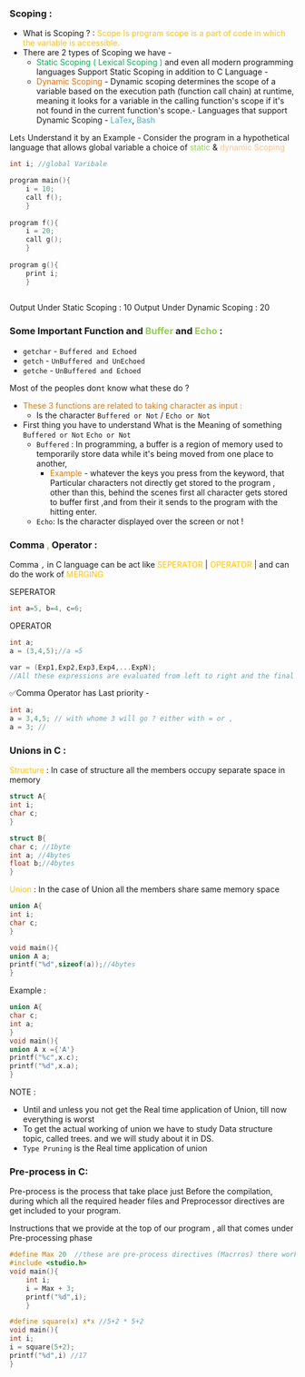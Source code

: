 ### Scoping : 
- What is Scoping ? : <font color="#ffc000">Scope Is program scope is a part of code in which the variable is accessible. </font>
- There are 2 types of Scoping we have -
	- <font color="#00b050">Static Scoping ( Lexical Scoping )</font> and even all modern programming languages Support Static Scoping in addition to C Language -
	- <font color="#e36c09">Dynamic Scoping</font> - Dynamic scoping determines the scope of a variable based on the execution path (function call chain) at runtime, meaning it looks for a variable in the calling function's scope if it's not found in the current function's scope.- Languages that support Dynamic Scoping - <font color="#4bacc6">LaTex</font>, <font color="#4bacc6">Bash</font>

Let`s` Understand it by an Example -
Consider the program in a hypothetical language that allows global variable a choice of <font color="#92d050">static</font> & <font color="#fac08f">dynamic Scoping</font>

```C
int i; //global Varibale

program main(){
	i = 10;
	call f();
	}
	
program f(){
	i = 20;
	call g();
	}
	
program g(){
	print i;
	}
	
```

Output Under Static Scoping : 10
Output Under Dynamic Scoping : 20



### Some Important Function and <font color="#92d050">Buffer</font> and <font color="#92d050">Echo</font> :
- `getchar` - `Buffered and Echoed`
- `getch` - `UnBuffered and UnEchoed`
- `getche` - `UnBuffered and Echoed`

Most of the peoples don`t` know what these do ?
-  <font color="#de7802">These 3 functions are related to taking character as input :</font>
	- Is the character `Buffered or Not`  /  `Echo or Not`
- First thing you have to understand What is the Meaning of something `Buffered or Not`   `Echo or Not` 
	- `Buffered` : In programming, a buffer is a region of memory used to temporarily store data while it's being moved from one place to another,
		- <font color="#de7802">Example</font> - whatever the keys you press from the keyword, that Particular characters not directly get stored to the program , other than this, behind the scenes first all character gets stored to buffer first ,and from their it  sends to the program with the hitting enter.
	- `Echo`: Is the character displayed over the screen or not !

### Comma <font color="#92d050">,</font> Operator :
Comma `,` in C language can be act like <font color="#ffc000">SEPERATOR</font> | <font color="#ffc000">OPERATOR</font> | and can do the work of <font color="#ffc000">MERGING</font> 

SEPERATOR
```C
int a=5, b=4, c=6;
```

OPERATOR
```C
int a;
a = (3,4,5);//a =5

var = (Exp1,Exp2,Exp3,Exp4,...ExpN);
//All these expressions are evaluated from left to right and the final value is rightmost which will goes into the varibale
```

✅Comma Operator has Last priority -
```C
int a;
a = 3,4,5; // with whome 3 will go ? either with = or ,
a = 3; // 
```

### Unions in C :
<font color="#ffc000">Structure</font> : In case of structure all the members occupy separate space in memory
```C
struct A{
int i;
char c;
}

struct B{
char c; //1byte
int a; //4bytes
float b;//4bytes
}
```

<font color="#ffc000">Union</font> : In the case of Union all the members share same memory space
```C
union A{
int i; 
char c;
}

void main(){
union A a;
printf("%d",sizeof(a));//4bytes
}
```

Example :
```C
union A{
char c;
int a;
}
void main(){
union A x ={'A'}
printf("%c",x.c);
printf("%d",x.a);
}
```

NOTE :
- Until and unless you not get the Real time application of Union, till now everything is worst
- To get the actual working of union we have to study Data structure topic, called trees. and we will study about it in DS.
- `Type Pruning` is the Real time application of union
### Pre-process in C:
Pre-process is the process that take place just Before the compilation, during which all the required header files and Preprocessor directives are get included to your program.

Instructions that we provide at the top of our program , all that comes under Pre-processing phase

```C
#define Max 20  //these are pre-process directives (Macrros) there work is just copy paste ! or we can say it just replaces.
#include <studio.h>
void main(){
	int i;
	i = Max + 3;
	printf("%d",i); 
	}
```

```C
#define square(x) x*x //5+2 * 5+2
void main(){
int i;
i = square(5+2); 
printf("%d",i) //17
}
```